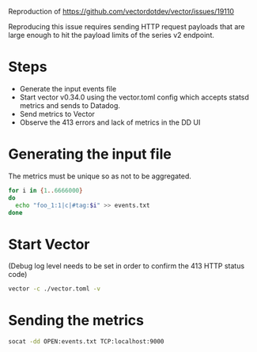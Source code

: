 Reproduction of https://github.com/vectordotdev/vector/issues/19110


Reproducing this issue requires sending HTTP request payloads that are large enough to hit the payload limits of the series v2 endpoint.

# Steps

* Generate the input events file
* Start vector v0.34.0 using the vector.toml config which accepts statsd metrics and sends to Datadog.
* Send metrics to Vector
* Observe the 413 errors and lack of metrics in the DD UI


# Generating the input file

The metrics must be unique so as not to be aggregated.

```bash
for i in {1..6666000}
do
  echo "foo_1:1|c|#tag:$i" >> events.txt
done
```
  
# Start Vector

(Debug log level needs to be set in order to confirm the 413 HTTP status code)

```bash
vector -c ./vector.toml -v
```

# Sending the metrics

```bash
socat -dd OPEN:events.txt TCP:localhost:9000
```

